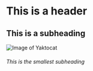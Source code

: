 # This is a header
## This is a subheading
![Image of Yaktocat](https://octodex.github.com/images/yaktocat.png)
###### This is the smallest subheading
